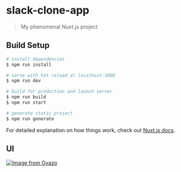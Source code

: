 # slack-clone-app

> My phenomenal Nuxt.js project

## Build Setup

``` bash
# install dependencies
$ npm run install

# serve with hot reload at localhost:3000
$ npm run dev

# build for production and launch server
$ npm run build
$ npm run start

# generate static project
$ npm run generate
```

For detailed explanation on how things work, check out [Nuxt.js docs](https://nuxtjs.org).

## UI
[![Image from Gyazo](https://i.gyazo.com/bbb581587b9641f9d9b137d7f515160d.png)](https://gyazo.com/bbb581587b9641f9d9b137d7f515160d)

